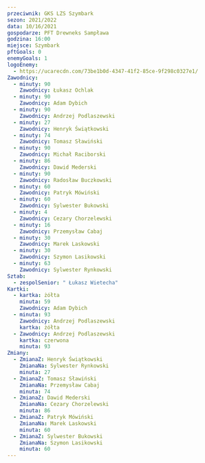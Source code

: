 ```yaml
---
przeciwnik: GKS LZS Szymbark
sezon: 2021/2022
data: 10/16/2021
gospodarze: PFT Drewneks Sampława
godzina: 16:00
miejsce: Szymbark
pftGoals: 0
enemyGoals: 1
logoEnemy:
  - https://ucarecdn.com/73be1b0d-4347-41f2-85ce-9f298c0327e1/
Zawodnicy:
  - minuty: 90
    Zawodnicy: Łukasz Ochlak
  - minuty: 90
    Zawodnicy: Adam Dybich
  - minuty: 90
    Zawodnicy: Andrzej Podlaszewski
  - minuty: 27
    Zawodnicy: Henryk Świątkowski
  - minuty: 74
    Zawodnicy: Tomasz Sławiński
  - minuty: 90
    Zawodnicy: Michał Raciborski
  - minuty: 86
    Zawodnicy: Dawid Mederski
  - minuty: 90
    Zawodnicy: Radosław Buczkowski
  - minuty: 60
    Zawodnicy: Patryk Mówiński
  - minuty: 60
    Zawodnicy: Sylwester Bukowski
  - minuty: 4
    Zawodnicy: Cezary Chorzelewski
  - minuty: 16
    Zawodnicy: Przemysław Cabaj
  - minuty: 30
    Zawodnicy: Marek Laskowski
  - minuty: 30
    Zawodnicy: Szymon Lasikowski
  - minuty: 63
    Zawodnicy: Sylwester Rynkowski
Sztab:
  - zespolSenior: " Łukasz Wietecha"
Kartki:
  - kartka: żółta
    minuta: 59
    Zawodnicy: Adam Dybich
  - minuta: 93
    Zawodnicy: Andrzej Podlaszewski
    kartka: żółta
  - Zawodnicy: Andrzej Podlaszewski
    kartka: czerwona
    minuta: 93
Zmiany:
  - ZmianaZ: Henryk Świątkowski
    ZmianaNa: Sylwester Rynkowski
    minuta: 27
  - ZmianaZ: Tomasz Sławiński
    ZmianaNa: Przemysław Cabaj
    minuta: 74
  - ZmianaZ: Dawid Mederski
    ZmianaNa: Cezary Chorzelewski
    minuta: 86
  - ZmianaZ: Patryk Mówiński
    ZmianaNa: Marek Laskowski
    minuta: 60
  - ZmianaZ: Sylwester Bukowski
    ZmianaNa: Szymon Lasikowski
    minuta: 60
---
```

